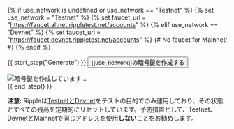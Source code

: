 {% if use_network is undefined or use_network == "Testnet" %}
  {% set use_network = "Testnet" %}
  {% set faucet_url = "https://faucet.altnet.rippletest.net/accounts" %}
{% elif use_network == "Devnet" %}
  {% set faucet_url = "https://faucet.devnet.rippletest.net/accounts" %}
{# No faucet for Mainnet! #}
{% endif %}

{{ start_step("Generate") }}
<button id="generate-creds-button" class="btn btn-primary" data-fauceturl="{{faucet_url}}">{{use_network}}の暗号鍵を作成する</button>
<div class="loader collapse"><img class="throbber" src="assets/img/xrp-loader-96.png">暗号鍵を作成しています…</div>
<div class="output-area"></div>
{{ end_step() }}

**注意:** Rippleは[TestnetとDevnet](../../concepts/networks-and-servers/parallel-networks.md)をテストの目的でのみ運用しており、その状態とすべての残高を定期的にリセットしています。予防措置として、Testnet、DevnetとMainnetで同じアドレスを使用**しない**ことをお勧めします。

